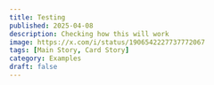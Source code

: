 ```yaml
---
title: Testing
published: 2025-04-08
description: Checking how this will work
image: https://x.com/i/status/1906542227737772067
tags: [Main Story, Card Story]
category: Examples
draft: false
---
```

